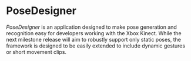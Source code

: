 # PoseDesigner

*PoseDesigner* is an application designed to make pose generation and
recognition easy for developers working with the Xbox Kinect. While the
next milestone release will aim to robustly support only static poses,
the framework is designed to be easily extended to include dynamic gestures
or short movement clips.
